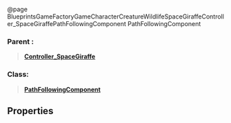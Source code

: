 @page BlueprintsGameFactoryGameCharacterCreatureWildlifeSpaceGiraffeController_SpaceGiraffePathFollowingComponent PathFollowingComponent
### Parent :
<b><a href="_blueprints_game_factory_game_character_creature_wildlife_space_giraffe_controller__space_giraffe.html"><blockquote>Controller_SpaceGiraffe</blockquote></a></b>
### Class:
<b><a href="_class_script_path_following_component.html"><blockquote>PathFollowingComponent</blockquote></a></b>
## Properties
